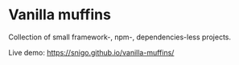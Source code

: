 # Vanilla muffins
Collection of small framework-, npm-, dependencies-less projects.

Live demo: https://snigo.github.io/vanilla-muffins/